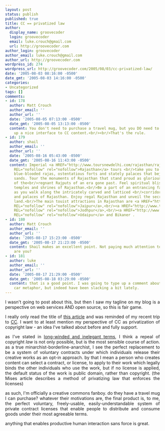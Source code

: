 ```yaml
---
layout: post
status: publish
published: true
title: CC == privatized law
author:
  display_name: groovecoder
  login: groovecoder
  email: luke.crouch@gmail.com
  url: http://groovecoder.com
author_login: groovecoder
author_email: luke.crouch@gmail.com
author_url: http://groovecoder.com
wordpress_id: 274
wordpress_url: http://groovecoder.com/2005/08/03/cc-privatized-law/
date: '2005-08-03 08:16:00 -0500'
date_gmt: '2005-08-03 14:16:00 -0500'
categories:
- Uncategorized
tags: []
comments:
- id: 178
  author: Matt Crouch
  author_email: ''
  author_url: ''
  date: '2005-08-05 07:13:00 -0500'
  date_gmt: '2005-08-05 13:13:00 -0500'
  content: You don't need to purchase a travel mug, but you DO need to help me hack
    up a nice interface to CC content.<br/><br/>That's the rule.
- id: 179
  author: shail
  author_email: ''
  author_url: ''
  date: '2005-08-16 05:43:00 -0500'
  date_gmt: '2005-08-16 11:43:00 -0500'
  content: Imperial <a HREF="http://www.toursnewdelhi.com/rajasthan/rajasthan-tours.htm"
    REL="nofollow" rel="nofollow">Rajasthan</a> tours <br/>take you to the land of
    blue-blooded rajas, ostentatious forts and stately palaces that bejewel<br/>yellow-russet
    sands. Tour the monuments of Rajasthan that stand proud as glorious reminders
    of the<br/>regnant Rajputs of an era gone past. Feel spiritual bliss as you tour
    temples and shrines of Rajasthan.<br/>Be a part of an entrancing fairy-tale magic
    as you walk along the intricately carved and latticed <br/>corridors of forts
    and palaces of Rajasthan. Enjoy regal Rajasthan and unveil the secrets of a royal
    land.<br/>The main touist attractions in Rajasthan are <a HREF="http://www.toursnewdelhi.com/rajasthan/jaipur-tours.htm"
    REL="nofollow" rel="nofollow">Jaipur</a>,<br/><a HREF="http://www.toursnewdelhi.com/rajasthan/jodhpur-tours.htm"
    REL="nofollow" rel="nofollow">Jodhpur</a>,<br/><a HREF="http://www.toursnewdelhi.com/rajasthan/udaipur-tours.htm"
    REL="nofollow" rel="nofollow">Udaipur</a> and Bikaner .
- id: 180
  author: Matt Crouch
  author_email: ''
  author_url: ''
  date: '2005-08-17 15:23:00 -0500'
  date_gmt: '2005-08-17 21:23:00 -0500'
  content: Shail makes an excellent point. Not paying much attention to yr blog lately,
    are you?
- id: 181
  author: luke
  author_email: ''
  author_url: ''
  date: '2005-08-17 21:29:00 -0500'
  date_gmt: '2005-08-18 03:29:00 -0500'
  content: that is a good point. I was going to type up a comment about your extended
    car metaphor, but indeed have been slacking a bit lately.
---
```

<div style="text-align: justify;">I wasn't going to post about this, but then I saw my tagline on my blog is a perspective on web services AND open source, so this is fair game.</p>
<p>I really only read the title of <a href="http://www.mises.org/story/1874">this article</a> and was reminded of my recent trip to <a href="http://creativecommons.org/licenses/">CC</a>. I want to at least mention my perspective of CC as privatization of copyright law - an idea I've talked about before and fully support.</p>
<p>as I've stated in <a href="http://btetc.blogspot.com/2005/05/libraries-lotteries-and-again-with.html">long-winded and inelegant terms</a>, I think a repeal of copyright <span style="font-style: italic;">law</span> is not only possible, but is the most sensible course of action. as a true minarchist-borderline-anarchist, I see the perfect replacement to be a system of voluntary contracts under which individuals release their creative works as an opt-in approach. by that I mean a person who creates content can select a contract, or license, to apply to their work which legally binds the other individuals who use the work, but if no license is applied, the default status of the work is public domain, rather than copyright. (the Mises article describes a method of privatizing law that enforces the licenses)</p>
<p>as such, I'm officially a creative commons fanboy. do they have a travel mug I can purchase? whatever their motivations are, the final product is, to me, the perfect voluntary, freely-usable, easily-understandable system of private contract licenses that enable people to distribute and consume goods under their most agreeable terms.</p>
<p>anything that enables productive human interaction sans force is great.</div>

